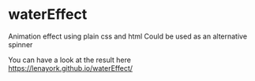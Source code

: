 # waterEffect

Animation effect using plain css and html 
Could be used as an alternative spinner

You can have a look at the result here https://lenayork.github.io/waterEffect/